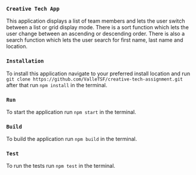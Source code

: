 ### `Creative Tech App`

This application displays a list of team members and lets the user switch between a list or grid display mode. There is a sort function which lets the user change between an ascending or descending order. There is also a search function which lets the user search for first name, last name and location.

### `Installation`

To install this application navigate to your preferred install location and run `git clone https://github.com/ValleTSF/creative-tech-assignment.git` after that run `npm install` in the terminal.

### `Run`

To start the application run `npm start` in the terminal.

### `Build`

To build the application run `npm build` in the terminal.

### `Test`

To run the tests run `npm test` in the terminal.
